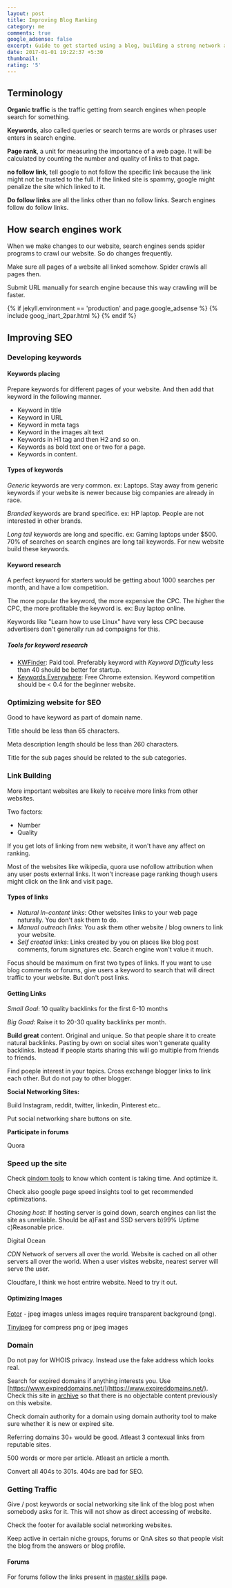 ```yaml
---
layout: post
title: Improving Blog Ranking
category: me
comments: true
google_adsense: false
excerpt: Guide to get started using a blog, building a strong network and SEO optimization to produce significant google search results and improve blog ranking.
date: 2017-01-01 19:22:37 +5:30
thumbnail: 
rating: '5'
---
```

## Terminology
**Organic traffic** is the traffic getting from search engines when people search for something.

**Keywords**, also called queries or search terms are words or phrases user enters in search engine.

**Page rank**, a unit for measuring the importance of a web page. It will be calculated by counting the number and quality of links to that page.

**no follow link**, tell google to not follow the specific link because the link might not be trusted to the full. If the linked site is spammy, google might penalize the site which linked to it.

**Do follow links** are all the links other than no follow links. Search engines follow do follow links.

## How search engines work
When we make changes to our website, search engines sends spider programs to crawl our website. So do changes frequently.

Make sure all pages of a website all linked somehow. Spider crawls all pages then.

Submit URL manually for search engine because this way crawling will be faster.

<!--after two or more paragraphs-->

  {% if jekyll.environment == 'production' and page.google_adsense %}
  {% include goog_inart_2par.html %}
  {% endif %}
## Improving SEO
### Developing keywords
#### Keywords placing
Prepare keywords for different pages of your website. And then add that keyword in the following manner.
 - Keyword in title
 - Keyword in URL
 - Keyword in meta tags
 - Keyword in the images alt text
 - Keywords in H1 tag and then H2 and so on.
 - Keywords as bold text one or two for a page.
 - Keywords in content.

#### Types of keywords
*Generic* keywords are very common. ex: Laptops. Stay away from generic keywords if your website is newer because big companies are already in race.

*Branded* keywords are brand specifice. ex: HP laptop. People are not interested in other brands.

*Long tail* keywords are long and specific. ex: Gaming laptops under $500. 70% of searches on search engines are long tail keywords. For new website build these keywords.
#### Keyword research
A perfect keyword for starters would be getting about 1000 searches per month, and have a low competition.

The more popular the keyword, the more expensive the CPC. The higher the CPC, the more profitable the keyword is. ex: Buy laptop online.

Keywords like "Learn how to use Linux" have very less CPC because advertisers don't generally run ad compaigns for this.
##### Tools for keyword research
 - [KWFinder](https://kwfinder.com/): Paid tool. Preferably keyword with *Keyword Difficulty* less than 40 should be better for startup.
 - [Keywords Everywhere](https://keywordseverywhere.com/): Free Chrome extension. Keyword competition should be < 0.4 for the beginner website.

### Optimizing website for SEO
Good to have keyword as part of domain name.

Title should be less than 65 characters.

Meta description length should be less than 260 characters.

Title for the sub pages should be related to the sub categories.
### Link Building
More important websites are likely to receive more links from other websites.

Two factors:
 - Number
 - Quality

If you get lots of linking from new website, it won't have any affect on ranking.

Most of the websites like wikipedia, quora use nofollow attribution when any user posts external links. It won't increase page ranking though users might click on the link and visit page.

#### Types of links
 - *Natural In-content links*: Other websites links to your web page naturally. You don't ask them to do.
 - *Manual outreach links*: You ask them other website / blog owners to link your website.
 - *Self created links*: Links created by you on places like blog post comments, forum signatures etc. Search engine won't value it much.

Focus should be maximum on first two types of links. If you want to use blog comments or forums, give users a keyword to search that will direct traffic to your website. But don't post links.

#### Getting Links
*Small Goal*: 10 quality backlinks for the first 6-10 months

*Big Goad*: Raise it to 20-30 quality backlinks per month.


**Build great** content. Original and unique. So that people share it to create natural backlinks. Pasting by own on social sites won't generate quality backlinks. Instead if people starts sharing this will go multiple from friends to friends.

Find poeple interest in your topics. Cross exchange blogger links to link each other. But do not pay to other blogger.

**Social Networking Sites:**

Build Instagram, reddit, twitter, linkedin, Pinterest etc..

Put social networking share buttons on site.

**Participate in forums**

Quora

### Speed up the site
Check [pindom tools](https://tools.pingdom.com) to know which content is taking time. And optimize it.

Check also google page speed insights tool to get recommended optimizations.

*Chosing host*: If hosting server is goind down, search engines can list the site as unreliable. Should be a)Fast and SSD servers b)99% Uptime c)Reasonable price.

Digital Ocean

*CDN* Network of servers all over the world. Website is cached on all other servers all over the world. When a user visites website, nearest server will serve the user.

Cloudfare, I think we host entrire website. Need to try it out.
#### Optimizing Images
[Fotor](https://www.fotor.com/) - jpeg images unless images require transparent background (png).

[Tinyjpeg](https://tinyjpg.com/) for compress png or jpeg images
### Domain
Do not pay for WHOIS privacy. Instead use the fake address which looks real.

Search for expired domains if anything interests you. Use [https://www.expireddomains.net/](https://www.expireddomains.net/). Check this site in [archive](https://archive.org/web/) so that there is no objectable content previously on this website.

Check domain authority for a domain using domain authority tool to make sure whether it is new or expired site.

Referring domains 30+ would be good. Atleast 3 contexual links from reputable sites.

500 words or more per article. Atleast an article a month.

Convert all 404s to 301s. 404s are bad for SEO.

### Getting Traffic

Give / post keywords or social networking site link of the blog post when somebody asks for it. This will not show as direct accessing of website.

Check the footer for available social networking websites.

Keep active in certain niche groups, forums or QnA sites so that people visit the blog from the answers or blog profile.

#### Forums
For forums follow the links present in [master skills](/me/masterskills.html) page.
